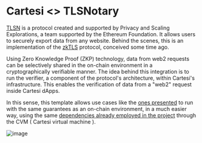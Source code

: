 # Cartesi <> TLSNotary

[TLSN](https://tlsnotary.org/) is a protocol created and supported by Privacy and Scaling Explorations, a team supported by the Ethereum Foundation. It allows users to securely export data from any website. Behind the scenes, this is an implementation of the [zkTLS](https://telah.vc/zktls) protocol, conceived some time ago.

Using Zero Knowledge Proof (ZKP) technology, data from web2 requests can be selectively shared in the on-chain environment in a cryptographically verifiable manner. The idea behind this integration is to run the verifier, a component of the protocol's architecture, within Cartesi's infrastructure. This enables the verification of data from a "web2" request inside Cartesi dApps.

In this sense, this template allows use cases like the [ones presented](https://tlsnotary.org/use-cases) to run with the same guarantees as an on-chain environment, in a much easier way, using the same [dependencies already employed in the project](https://github.com/tlsnotary/tlsn/blob/main/tlsn/tlsn-verifier/Cargo.toml) through the CVM ( Cartesi virtual machine ).

![image](https://github.com/user-attachments/assets/f25aa5ac-1ec5-448a-bf2c-73c5a04ccb3a)
